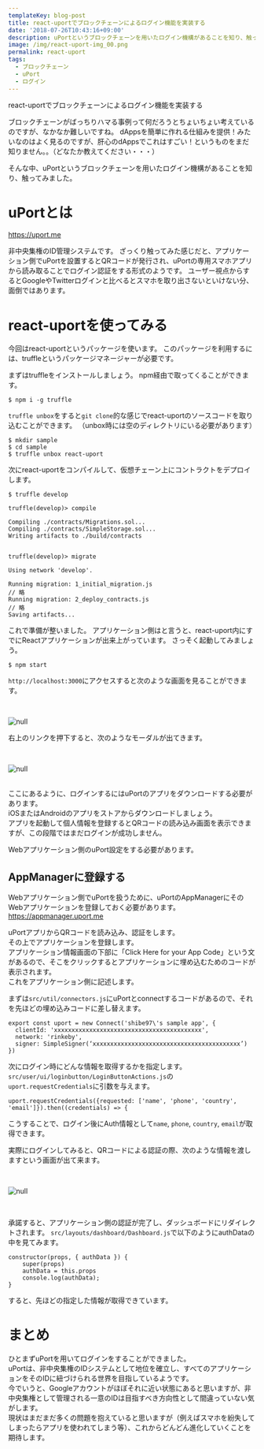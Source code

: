```yaml
---
templateKey: blog-post
title: react-uportでブロックチェーンによるログイン機能を実装する
date: '2018-07-26T10:43:16+09:00'
description: uPortというブロックチェーンを用いたログイン機構があることを知り、触ってみました。
image: /img/react-uport-img_00.png
permalink: react-uport
tags:
  - ブロックチェーン
  - uPort
  - ログイン
---
```

react-uportでブロックチェーンによるログイン機能を実装する

ブロックチェーンがばっちりハマる事例って何だろうとちょいちょい考えているのですが、なかなか難しいですね。
dAppsを簡単に作れる仕組みを提供！みたいなのはよく見るのですが、肝心のdAppsでこれはすごい！というものをまだ知りません。。（どなたか教えてください・・・）

そんな中、uPortというブロックチェーンを用いたログイン機構があることを知り、触ってみました。

# uPortとは

<https://uport.me>

非中央集権のID管理システムです。
ざっくり触ってみた感じだと、アプリケーション側でuPortを設置するとQRコードが発行され、uPortの専用スマホアプリから読み取ることでログイン認証をする形式のようです。
ユーザー視点からするとGoogleやTwitterログインと比べるとスマホを取り出さないといけない分、面倒ではあります。

# react-uportを使ってみる

今回はreact-uportというパッケージを使います。
このパッケージを利用するには、truffleというパッケージマネージャーが必要です。

まずはtruffleをインストールしましょう。
npm経由で取ってくることができます。

```
$ npm i -g truffle
```

`truffle unbox`をすると`git clone`的な感じでreact-uportのソースコードを取り込むことができます。
（unbox時には空のディレクトリにいる必要があります）

```
$ mkdir sample
$ cd sample
$ truffle unbox react-uport
```

次にreact-uportをコンパイルして、仮想チェーン上にコントラクトをデプロイします。

```
$ truffle develop

truffle(develop)> compile

Compiling ./contracts/Migrations.sol...
Compiling ./contracts/SimpleStorage.sol...
Writing artifacts to ./build/contracts


truffle(develop)> migrate

Using network 'develop'.

Running migration: 1_initial_migration.js
// 略
Running migration: 2_deploy_contracts.js
// 略
Saving artifacts...
```

これで準備が整いました。
アプリケーション側はと言うと、react-uport内にすでにReactアプリケーションが出来上がっています。
さっそく起動してみましょう。

```
$ npm start
```

`http://localhost:3000`にアクセスすると次のような画面を見ることができます。

<br>

![null](/img/react-uport-img_01.png)

右上のリンクを押下すると、次のようなモーダルが出てきます。

<br>

![null](/img/react-uport-img_02.png)

\
ここにあるように、ログインするにはuPortのアプリをダウンロードする必要があります。\
iOSまたはAndroidのアプリをストアからダウンロードしましょう。\
アプリを起動して個人情報を登録するとQRコードの読み込み画面を表示できますが、この段階ではまだログインが成功しません。

Webアプリケーション側のuPort設定をする必要があります。

## AppManagerに登録する

Webアプリケーション側でuPortを扱うために、uPortのAppManagerにそのWebアプリケーションを登録しておく必要があります。
<https://appmanager.uport.me>

uPortアプリからQRコードを読み込み、認証をします。\
その上でアプリケーションを登録します。\
アプリケーション情報画面の下部に「Click Here for your App Code」という文があるので、そこをクリックするとアプリケーションに埋め込むためのコードが表示されます。\
これをアプリケーション側に記述します。

まずは`src/util/connectors.js`にuPortとconnectするコードがあるので、それを先ほどの埋め込みコードに差し替えます。

```
export const uport = new Connect('shibe97\'s sample app', {
  clientId: 'xxxxxxxxxxxxxxxxxxxxxxxxxxxxxxxxxxxxxxxxxx',
  network: 'rinkeby',
  signer: SimpleSigner(‘xxxxxxxxxxxxxxxxxxxxxxxxxxxxxxxxxxxxxxxxxx’)
}) 
```

次にログイン時にどんな情報を取得するかを指定します。
`src/user/ui/loginbutton/LoginButtonActions.js`の`uport.requestCredentials`に引数を与えます。

```
uport.requestCredentials({requested: ['name', 'phone', 'country', 'email']}).then((credentials) => { 
```

こうすることで、ログイン後にAuth情報として`name`, `phone`, `country`, `email`が取得できます。

実際にログインしてみると、QRコードによる認証の際、次のような情報を渡しますという画面が出て来ます。

<br>

![null](/img/react-uport-img_03.png)

<br>

承諾すると、アプリケーション側の認証が完了し、ダッシュボードにリダイレクトされます。
`src/layouts/dashboard/Dashboard.js`で以下のようにauthDataの中を見てみます。

```
constructor(props, { authData }) {
    super(props)
    authData = this.props
    console.log(authData);
} 
```

すると、先ほどの指定した情報が取得できています。

# まとめ

ひとまずuPortを用いてログインをすることができました。\
uPortは、非中央集権のIDシステムとして地位を確立し、すべてのアプリケーションをそのIDに紐づけられる世界を目指しているようです。\
今でいうと、Googleアカウントがほぼそれに近い状態にあると思いますが、非中央集権として管理される一意のIDは目指すべき方向性として間違っていない気がします。\
現状はまだまだ多くの問題を抱えていると思いますが（例えばスマホを紛失してしまったらアプリを使われてしまう等）、これからどんどん進化していくことを期待します。
